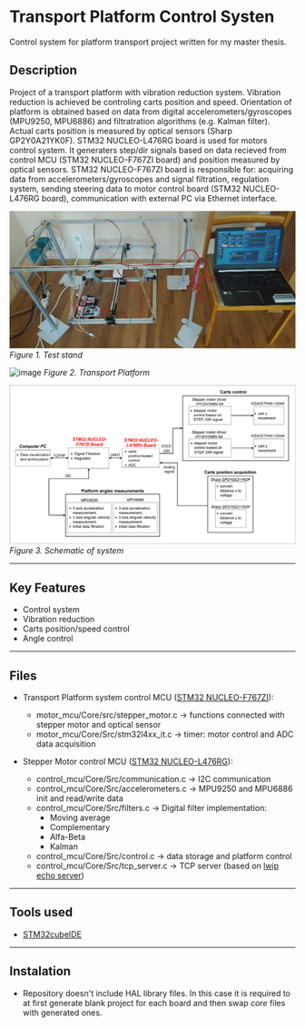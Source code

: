 # Transport Platform Control Systen

Control system for platform transport project written for my master thesis.

## Description

Project of a transport platform with vibration reduction system. Vibration reduction is achieved be controling carts position and speed. 
Orientation of platform is obtained based on data from digital accelerometers/gyroscopes (MPU9250, MPU6886) and filtratration algorithms (e.g. Kalman filter).
Actual carts position is measured by optical sensors (Sharp GP2Y0A21YK0F).
STM32 NUCLEO-L476RG board is used for motors control system. It generaters step/dir signals based on data recieved from control MCU (STM32 NUCLEO-F767ZI board) and position measured by optical sensors.
STM32 NUCLEO-F767ZI board is responsible for: acquiring data from accelerometers/gyroscopes and signal filtration, regulation system, sending steering data to motor control board (STM32 NUCLEO-L476RG board), communication with external PC via Ethernet interface.


![image](images/test_stand.jpg)
*Figure 1. Test stand* 

![image](images/schem_plat.png)
*Figure 2. Transport Platform* 

![image](images/schem_sys.png)
*Figure 3. Schematic of system* 

---

## Key Features
* Control system
* Vibration reduction
* Carts position/speed control
* Angle control

---

## Files

* Transport Platform system control MCU ([STM32 NUCLEO-F767ZI](https://www.st.com/en/evaluation-tools/nucleo-f767zi.html)):
    * motor_mcu/Core/src/stepper_motor.c -> functions connected with stepper motor and optical sensor
    * motor_mcu/Core/Src/stm32l4xx_it.c -> timer: motor control and ADC data acquisition


* Stepper Motor control MCU ([STM32 NUCLEO-L476RG](https://www.st.com/en/evaluation-tools/nucleo-l476rg.html)):
    * control_mcu/Core/Src/communication.c -> I2C communication
    * control_mcu/Core/Src/accelerometers.c -> MPU9250 and MPU6886 init and read/write data
    * control_mcu/Core/Src/filters.c -> Digital filter implementation:
        * Moving average
        * Complementary
        * Alfa-Beta
        * Kalman
    * control_mcu/Core/Src/control.c -> data storage and platform control
    * control_mcu/Core/Src/tcp_server.c -> TCP server (based on [lwip echo server](https://git.savannah.nongnu.org/cgit/lwip/lwip-contrib.git/tree/apps/tcpecho_raw/tcpecho_raw.c))

---

## Tools used
* [STM32cubeIDE](https://www.st.com/en/development-tools/stm32cubeide.html)

---

## Instalation
* Repository doesn't include HAL library files. In this case it is required to at first generate blank project for each board and then swap *core* files with generated ones.